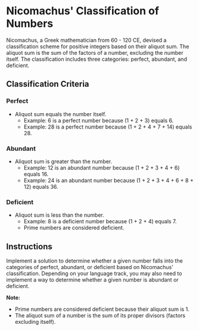# Nicomachus' Classification of Numbers

Nicomachus, a Greek mathematician from 60 - 120 CE, devised a classification scheme for positive integers based on their aliquot sum. The aliquot sum is the sum of the factors of a number, excluding the number itself. The classification includes three categories: perfect, abundant, and deficient.

## Classification Criteria

### Perfect
- Aliquot sum equals the number itself.
  - Example: 6 is a perfect number because (1 + 2 + 3) equals 6.
  - Example: 28 is a perfect number because (1 + 2 + 4 + 7 + 14) equals 28.

### Abundant
- Aliquot sum is greater than the number.
  - Example: 12 is an abundant number because (1 + 2 + 3 + 4 + 6) equals 16.
  - Example: 24 is an abundant number because (1 + 2 + 3 + 4 + 6 + 8 + 12) equals 36.

### Deficient
- Aliquot sum is less than the number.
  - Example: 8 is a deficient number because (1 + 2 + 4) equals 7.
  - Prime numbers are considered deficient.

## Instructions

Implement a solution to determine whether a given number falls into the categories of perfect, abundant, or deficient based on Nicomachus' classification. Depending on your language track, you may also need to implement a way to determine whether a given number is abundant or deficient.

**Note:**
- Prime numbers are considered deficient because their aliquot sum is 1.
- The aliquot sum of a number is the sum of its proper divisors (factors excluding itself).